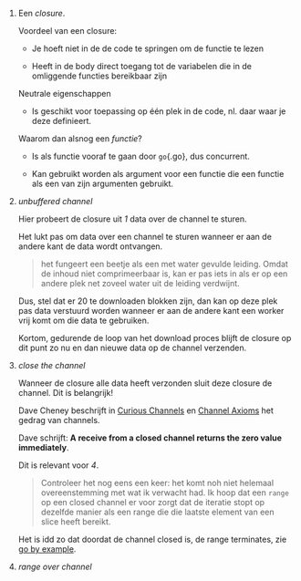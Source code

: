 1.  Een *closure*.

    Voordeel van een closure:

    -   Je hoeft niet in de de code te springen om de functie te lezen

    -   Heeft in de body direct toegang tot de variabelen die in de
        omliggende functies bereikbaar zijn

    Neutrale eigenschappen

    -   Is geschikt voor toepassing op één plek in de code, nl. daar
        waar je deze definieert.

    Waarom dan alsnog een *functie*?

    -   Is als functie vooraf te gaan door `go`{.go}, dus concurrent.

    -   Kan gebruikt worden als argument voor een functie die een
        functie als een van zijn argumenten gebruikt.

2.  *unbuffered channel*

    Hier probeert de closure uit *1* data over de channel te sturen.

    Het lukt pas om data over een channel te sturen wanneer er aan de
    andere kant de data wordt ontvangen.

    > het fungeert een beetje als een met water gevulde leiding. Omdat
    > de inhoud niet comprimeerbaar is, kan er pas iets in als er op een
    > andere plek net zoveel water uit de leiding verdwijnt.

    Dus, stel dat er 20 te downloaden blokken zijn, dan kan op deze plek
    pas data verstuurd worden wanneer er aan de andere kant een worker
    vrij komt om die data te gebruiken.

    Kortom, gedurende de loop van het download proces blijft de closure
    op dit punt zo nu en dan nieuwe data op de channel verzenden.

3.  *close the channel*

    Wanneer de closure alle data heeft verzonden sluit deze closure de
    channel. Dit is belangrijk!

    Dave Cheney beschrijft in [Curious
    Channels](http://dave.cheney.net/2013/04/30/curious-channels) en
    [Channel Axioms](http://dave.cheney.net/2014/03/19/channel-axioms)
    het gedrag van channels.

    Dave schrijft: **A receive from a closed channel returns the zero
    value immediately**.

    Dit is relevant voor *4*.

    > Controleer het nog eens een keer: het komt noh niet helemaal
    > overeenstemming met wat ik verwacht had. Ik hoop dat een `range`
    > op een closed channel er voor zorgt dat de iteratie stopt op
    > dezelfde manier als een range die die laatste element van een
    > slice heeft bereikt.

    Het is idd zo dat doordat de channel closed is, de range terminates,
    zie [go by example](https://gobyexample.com/range-over-channels).

4.	*range over channel*


